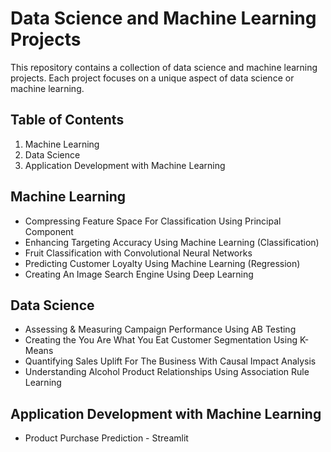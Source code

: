 # Data Science and Machine Learning Projects

This repository contains a collection of data science and machine learning projects. Each project focuses on a unique aspect of data science or machine learning.

## Table of Contents

1. Machine Learning
2. Data Science
3. Application Development with Machine Learning

## Machine Learning

- Compressing Feature Space For Classification Using Principal Component
- Enhancing Targeting Accuracy Using Machine Learning (Classification)
- Fruit Classification with Convolutional Neural Networks
- Predicting Customer Loyalty Using Machine Learning (Regression)
- Creating An Image Search Engine Using Deep Learning

## Data Science

- Assessing & Measuring Campaign Performance Using AB Testing
- Creating the You Are What You Eat Customer Segmentation Using K-Means
- Quantifying Sales Uplift For The Business With Causal Impact Analysis
- Understanding Alcohol Product Relationships Using Association Rule Learning

## Application Development with Machine Learning

- Product Purchase Prediction - Streamlit



